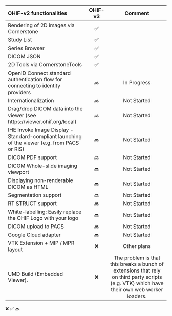 <table>
    <thead>
        <tr>
            <th align="left" width="50%">OHIF-v2 functionalities</th>
            <th align="center">OHIF-v3</th>
            <th align="center">Comment</th>
        </tr>
    </thead>
<tbody>
    <tr>
        <td align="left">Rendering of 2D images via Cornerstone</td>
        <td align="center">✅</td>
        <td align="center"></td>
    </tr>
    <tr>
        <td align="left">Study List</td>
        <td align="center">✅</td>
        <td align="center"></td>
    </tr>
    <tr>
        <td align="left">Series Browser</td>
        <td align="center">✅</td>
        <td align="center"></td>
    </tr>
    <tr>
        <td align="left">DICOM JSON</td>
        <td align="center">✅</td>
        <td align="center"></td>
    </tr>
    <tr>
        <td align="left">2D Tools via CornerstoneTools</td>
        <td align="center">✅</td>
        <td align="center"></td>
    </tr>
    <tr>
        <td align="left">OpenID Connect standard authentication flow for connecting to identity providers</td>
        <td align="center">🔜</td>
        <td align="center">In Progress</td>
    </tr>
    <tr>
        <td align="left">Internationalization</td>
        <td align="center">🔜</td>
        <td align="center">Not Started</td>
    </tr>
    <tr>
        <td align="left">Drag/drop DICOM data into the viewer (see https://viewer.ohif.org/local)</td>
        <td align="center">🔜</td>
        <td align="center">Not Started</td>
    </tr>
    <tr>
        <td align="left">IHE Invoke Image Display - Standard-compliant launching of the viewer (e.g. from PACS or RIS)</td>
        <td align="center">🔜</td>
        <td align="center">Not Started</td>
    </tr>
    <tr>
        <td align="left">DICOM PDF support</td>
        <td align="center">🔜</td>
        <td align="center">Not Started</td>
    </tr>
    <tr>
        <td align="left">DICOM Whole-slide imaging viewport</td>
        <td align="center">🔜</td>
        <td align="center">Not Started</td>
    </tr>
    <tr>
        <td align="left">Displaying non-renderable DICOM as HTML</td>
        <td align="center">🔜</td>
        <td align="center">Not Started</td>
    </tr>
    <tr>
        <td align="left">Segmentation support</td>
        <td align="center">🔜</td>
        <td align="center">Not Started</td>
    </tr>
    <tr>
        <td align="left">RT STRUCT support</td>
        <td align="center">🔜</td>
        <td align="center">Not Started</td>
    </tr>
    <tr>
        <td align="left">White-labelling: Easily replace the OHIF Logo with your logo</td>
        <td align="center">🔜</td>
        <td align="center">Not Started</td>
    </tr>
    <tr>
        <td align="left">DICOM upload to PACS</td>
        <td align="center">🔜</td>
        <td align="center">Not Started</td>
    </tr>
    <tr>
        <td align="left">Google Cloud adapter</td>
        <td align="center">🔜</td>
        <td align="center">Not Started</td>
    </tr>
    <tr>
        <td align="left">VTK Extension + MIP / MPR layout</td>
        <td align="center">❌</td>
        <td align="center">Other plans</td>
    </tr>
    <tr>
        <td align="left">UMD Build (Embedded Viewer). </td>
        <td align="center">❌</td>
        <td align="center">The problem is that this breaks a bunch of extensions that rely on third party scripts (e.g. VTK) which have their own web worker loaders.</td>
    </tr>
</tbody>
</table>

❌
✅
🔜
